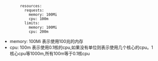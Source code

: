 ```
        resources:
          requests:
            memory: 100Mi
            cpu: 100m
          limits:
            memory: 100Mi
            cpu: 200m
```  
- memory: 100Mi 表示使用100兆的内存
- cpu: 100m 表示使用0.1核的cpu,如果没有单位则表示使用几个核心的cpu。1核心cpu等1000m,所有100m等于0.1核cpu
